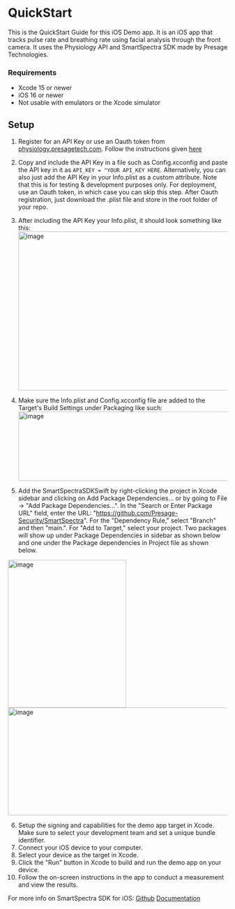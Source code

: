 # QuickStart
This is the QuickStart Guide for this iOS Demo app. It is an iOS app that tracks pulse rate and breathing rate using facial analysis through the front camera. 
It uses the Physiology API and SmartSpectra SDK made by Presage Technologies. 
### Requirements
* Xcode 15 or newer
* iOS 16 or newer
* Not usable with emulators or the Xcode simulator

## Setup
1. Register for an API Key or use an Oauth token from [physiology.presagetech.com](physiology.presagetech.com). Follow the instructions given [here](https://github.com/Presage-Security/SmartSpectra/blob/main/docs/authentication.md)
2. Copy and include the API Key in a file such as Config.xcconfig and paste the API key in it as `API_KEY = "YOUR API_KEY HERE`. Alternatively, you can also just add the API Key in your Info.plist as a custom attribute.
Note that this is for testing & development purposes only. For deployment, use an Oauth token, in which case you can skip this step. After Oauth registration, just download the .plist file and store in the root folder of your repo.
3. After including the API Key your Info.plist, it should look something like this:<img width="683" height="364" alt="image" src="https://github.com/user-attachments/assets/b0f9ab27-ae1b-4c4e-b187-39cca6114668" />
4. Make sure the Info.plist and Config.xcconfig file are added to the Target's Build Settings under Packaging like such:<img width="627" height="159" alt="image" src="https://github.com/user-attachments/assets/1cac5cf7-3cb7-4e6e-985b-8d0e7cb8cbc0" />

5. Add the SmartSpectraSDKSwift by right-clicking the project in Xcode sidebar and clicking on Add Package Dependencies... or by going to File -> "Add Package Dependencies...". In the "Search or Enter Package URL" field, enter the URL: "https://github.com/Presage-Security/SmartSpectra". For the "Dependency Rule," select "Branch" and then "main.". For "Add to Target," select your project. Two packages will show up under Package Dependencies in sidebar as shown below and one under the Package dependencies in Project file as shown below.
<img width="271" height="338" alt="image" src="https://github.com/user-attachments/assets/338e1c60-79e0-42d2-823f-20c0f2e2f785" />
<img width="1240" height="247" alt="image" src="https://github.com/user-attachments/assets/68e337d1-276d-4b8e-8f1a-b44bde2680bd" />

6. Setup the signing and capabilities for the demo app target in Xcode. Make sure to select your development team and set a unique bundle identifier.
7. Connect your iOS device to your computer.
8. Select your device as the target in Xcode.
9. Click the "Run" button in Xcode to build and run the demo app on your device.
10. Follow the on-screen instructions in the app to conduct a measurement and view the results.

For more info on SmartSpectra SDK for iOS: [Github](https://github.com/Presage-Security/SmartSpectra/tree/main/swift) [Documentation](https://docs.physiology.presagetech.com/swift/documentation/smartspectraswiftsdk)

